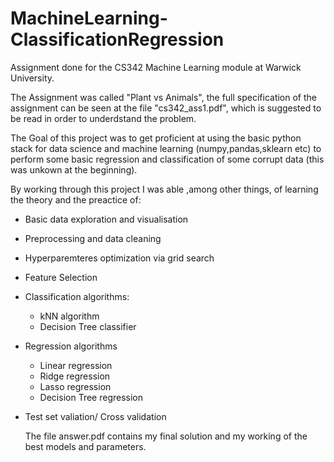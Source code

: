 # MachineLearning-ClassificationRegression
Assignment done for the CS342 Machine Learning module at Warwick University. 

The Assignment was called "Plant vs Animals", the full specification of the assignment can be seen at the file "cs342_ass1.pdf", which is suggested to be read in order to underdstand the problem.

The Goal of this project was to get proficient at using the basic python stack for data science and machine learning (numpy,pandas,sklearn etc) to perform some basic regression and classification of some corrupt data (this was unkown at the beginning).

By working through this project I was able ,among other things, of learning the theory and the preactice of:
- Basic data exploration and visualisation
- Preprocessing and data cleaning
- Hyperparemteres optimization via grid search
- Feature Selection
- Classification algorithms:
    - kNN algorithm
    - Decision Tree classifier
- Regression algorithms
  - Linear regression
  - Ridge regression
  - Lasso regression
  - Decision Tree regression
- Test set valiation/ Cross validation
  
  
  The file answer.pdf contains my final solution and my working of the best models and parameters.
  
  
